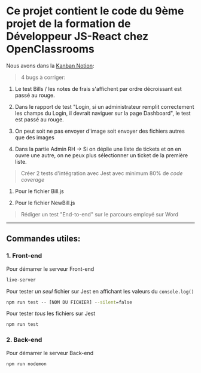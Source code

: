 # Ce projet contient le code du 9ème projet de la formation de Développeur JS-React chez OpenClassrooms

Nous avons dans la [Kanban Notion](https://www.notion.so/a7a612fc166747e78d95aa38106a55ec?v=2a8d3553379c4366b6f66490ab8f0b90&p=01b2963f50654215baae678fa4dc4851&pm=s):

> 4 bugs à corriger:

1. Le test Bills / les notes de frais s'affichent par ordre décroissant est passé au rouge.

2. Dans le rapport de test "Login, si un administrateur remplit correctement les champs du Login, il devrait naviguer sur la page Dashboard", le test est passé au rouge.

3. On peut soit ne pas envoyer d'image soit envoyer des fichiers autres que des images

4. Dans la partie Admin RH → Si on déplie une liste de tickets et on en ouvre une autre, on ne peux plus sélectionner un ticket de la première liste.

> Créer 2 tests d'intégration avec Jest avec minimum 80% de _code coverage_

1. Pour le fichier Bill.js

2. Pour le fichier NewBill.js

> Rédiger un test "End-to-end" sur le parcours employé sur Word

---

## Commandes utiles:

### 1. Front-end

Pour démarrer le serveur Front-end

```cmd
live-server
```

Pour tester _un seul_ fichier sur Jest en affichant les valeurs du `console.log()`

```cmd
npm run test -- [NOM DU FICHIER] --silent=false
```

Pour tester _tous_ les fichiers sur Jest

```cmd
npm run test
```

### 2. Back-end

Pour démarrer le serveur Back-end

```cmd
npm run nodemon
```
